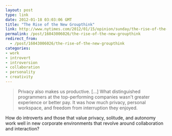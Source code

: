 ```yaml
---
layout: post
type: link
date: 2012-01-18 03:03:06 GMT
title: "The Rise of the New Groupthink"
link: http://www.nytimes.com/2012/01/15/opinion/sunday/the-rise-of-the-new-groupthink.html?_r=1&pagewanted=all
permalink: /post/16043006026/the-rise-of-the-new-groupthink
redirect_from: 
  - /post/16043006026/the-rise-of-the-new-groupthink
categories:
- work
- introvert
- introversion
- collaboration
- personality
- creativity
---
```

<blockquote>Privacy also makes us productive. [...] What distinguished programmers at the top-performing companies wasn't greater experience or better pay. It was how much privacy, personal workspace, and freedom from interruption they enjoyed.</blockquote>
<p>How do introverts and those that value privacy, solitude, and autonomy work well in new corporate environments that revolve around collaboration and interaction?</p>